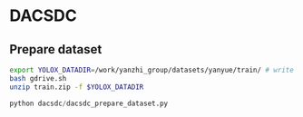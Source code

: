 # DACSDC

 ## Prepare dataset
 ```bash
 export YOLOX_DATADIR=/work/yanzhi_group/datasets/yanyue/train/ # write this in ~/.bashrc
 bash gdrive.sh
 unzip train.zip -f $YOLOX_DATADIR
 ```
 ```python
 python dacsdc/dacsdc_prepare_dataset.py
 ```